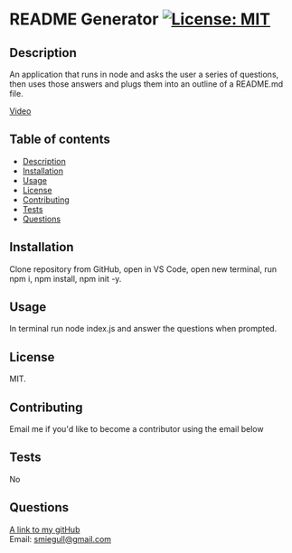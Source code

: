 # README Generator   [![License: MIT](https://img.shields.io/badge/License-MIT-yellow.svg)](https://opensource.org/licenses/MIT)

## Description
An application that runs in node and asks the user a series of questions, then uses those answers and plugs them into an outline of a README.md file.

[Video](https://drive.google.com/file/d/1wIc7NdqZ6e7UKJM-yc6lVA34X6eiuRrQ/view)


## Table of contents
- [Description](#description)
- [Installation](#installation)
- [Usage](#usage)
- [License](#license)
- [Contributing](#contributing)
- [Tests](#tests)
- [Questions](#questions)

## Installation
Clone repository from GitHub, open in VS Code, open new terminal, run npm i, npm install, npm init -y.

## Usage
In terminal run node index.js and answer the questions when prompted.

## License
MIT.

## Contributing
Email me if you'd like to become a contributor using the email below

## Tests
No

## Questions
[A link to my gitHub](https://github.com/scoven2)  
Email: smiegull@gmail.com